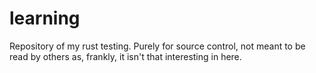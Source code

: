 # learning

Repository of my rust testing. Purely for source control, not meant to be read by others as, frankly, it isn't that interesting in here.
